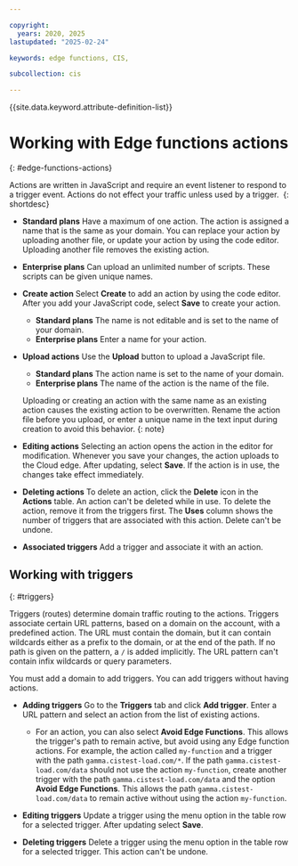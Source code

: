 ```yaml
---

copyright:
  years: 2020, 2025
lastupdated: "2025-02-24"

keywords: edge functions, CIS,

subcollection: cis

---
```


{{site.data.keyword.attribute-definition-list}}

# Working with Edge functions actions
{: #edge-functions-actions}

Actions are written in JavaScript and require an event listener to respond to a trigger event. Actions do not effect your traffic unless used by a trigger. 
{: shortdesc}

* **Standard plans** Have a maximum of one action. The action is assigned a name that is the same as your domain. You can replace your action by uploading another file, or update your action by using the code editor. Uploading another file removes the existing action.
* **Enterprise plans** Can upload an unlimited number of scripts. These scripts can be given unique names.

* **Create action** Select **Create** to add an action by using the code editor. After you add your JavaScript code, select **Save** to create your action.
    * **Standard plans** The name is not editable and is set to the name of your domain.
    * **Enterprise plans** Enter a name for your action.

* **Upload actions** Use the **Upload** button to upload a JavaScript file.
    * **Standard plans** The action name is set to the name of your domain.
    * **Enterprise plans** The name of the action is the name of the file.

    Uploading or creating an action with the same name as an existing action causes the existing action to be overwritten. Rename the action file before you upload, or enter a unique name in the text input during creation to avoid this behavior.
    {: note}

* **Editing actions** Selecting an action opens the action in the editor for modification. Whenever you save your changes, the action uploads to the Cloud edge. After updating, select **Save**. If the action is in use, the changes take effect immediately.

* **Deleting actions** To delete an action, click the **Delete** icon in the **Actions** table. An action can't be deleted while in use. To delete the action, remove it from the triggers first. The **Uses** column shows the number of triggers that are associated with this action. Delete can't be undone.

* **Associated triggers** Add a trigger and associate it with an action.

## Working with triggers
{: #triggers}

Triggers (routes) determine domain traffic routing to the actions. Triggers associate certain URL patterns, based on a domain on the account, with a predefined action. The URL must contain the domain, but it can contain wildcards either as a prefix to the domain, or at the end of the path. If no path is given on the pattern, a `/` is added implicitly. The URL pattern can't contain infix wildcards or query parameters. 

You must add a domain to add triggers. You can add triggers without having actions.

* **Adding triggers** Go to the **Triggers** tab and click **Add trigger**. Enter a URL pattern and select an action from the list of existing actions.
    * For an action, you can also select **Avoid Edge Functions**. This allows the trigger's path to remain active, but avoid using any Edge function actions. For example, the action called `my-function` and a trigger with the path `gamma.cistest-load.com/*`. If the path `gamma.cistest-load.com/data` should not use the action `my-function`, create another trigger with the path `gamma.cistest-load.com/data` and the option **Avoid Edge Functions**. This allows the path `gamma.cistest-load.com/data` to remain active without using the action `my-function`.

* **Editing triggers** Update a trigger using the menu option in the table row for a selected trigger. After updating select **Save**.
* **Deleting triggers** Delete a trigger using the menu option in the table row for a selected trigger. This action can't be undone.
